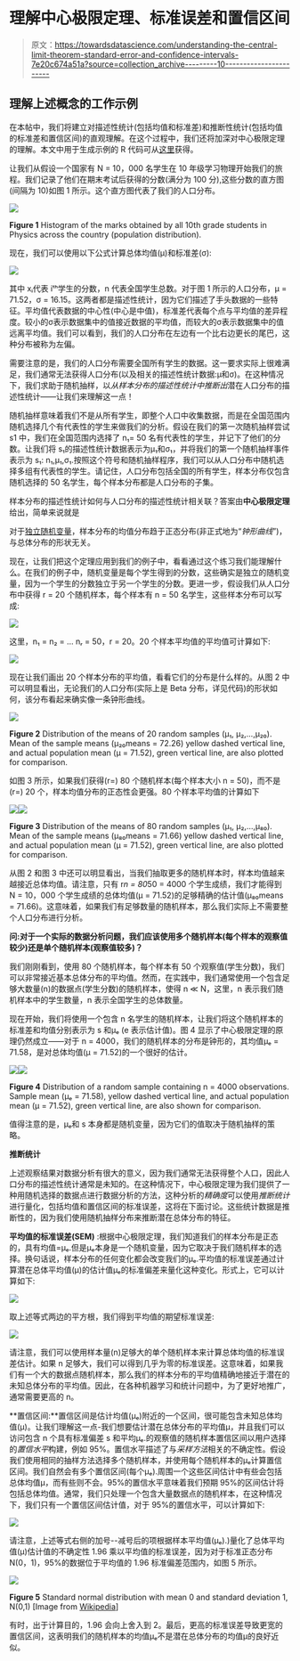 # 理解中心极限定理、标准误差和置信区间

> 原文：<https://towardsdatascience.com/understanding-the-central-limit-theorem-standard-error-and-confidence-intervals-7e20c674a51a?source=collection_archive---------10----------------------->

## 理解上述概念的工作示例

在本帖中，我们将建立对描述性统计(包括均值和标准差)和推断性统计(包括均值的标准差和置信区间)的直观理解。在这个过程中，我们还将加深对中心极限定理的理解。本文中用于生成示例的 R 代码可从[这里](https://github.com/neerajkumarvaid/Blogpost-Codes/blob/master/Code%20for%20CLT_SE_CI.R)获得。

让我们从假设一个国家有 N = 10，000 名学生在 10 年级学习物理开始我们的旅程。我们记录了他们在期末考试后获得的分数(满分为 100 分),这些分数的直方图(间隔为 10)如图 1 所示。这个直方图代表了我们的人口分布。

![](img/c7ac9144d8fee0138ba2a9c7e62cfc22.png)

**Figure 1** Histogram of the marks obtained by all 10th grade students in Physics across the country (population distribution).

现在，我们可以使用以下公式计算总体均值(μ)和标准差(σ):

![](img/f2019fc6e54462e107108b6c75eb14d4.png)

其中 xᵢ代表 iᵗʰ学生的分数，n 代表全国学生总数。对于图 1 所示的人口分布，μ = 71.52，σ = 16.15。这两者都是描述性统计，因为它们描述了手头数据的一些特征。平均值代表数据的中心性(中心是中值)，标准差代表每个点与平均值的差异程度。较小的σ表示数据集中的值接近数据的平均值，而较大的σ表示数据集中的值远离平均值。我们可以看到，我们的人口分布在左边有一个比右边更长的尾巴，这种分布被称为左偏。

需要注意的是，我们的人口分布需要全国所有学生的数据。这一要求实际上很难满足，我们通常无法获得人口分布(以及相关的描述性统计数据:μ和σ)。在这种情况下，我们求助于随机抽样，以*从样本分布的描述性统计中推断出*潜在人口分布的描述性统计——让我们来理解这一点！

随机抽样意味着我们不是从所有学生，即整个人口中收集数据，而是在全国范围内随机选择几个有代表性的学生来做我们的分析。假设在我们的第一次随机抽样尝试 s1 中，我们在全国范围内选择了 n₁= 50 名有代表性的学生，并记下了他们的分数。让我们将 s₁的描述性统计数据表示为μ₁和σ₁，并将我们的第一个随机抽样事件表示为 s₁: n₁,μ₁,σ₁.按照这个符号和随机抽样程序，我们可以从人口分布中随机选择多组有代表性的学生。请记住，人口分布包括全国的所有学生，样本分布仅包含随机选择的 50 名学生，每个样本分布都是人口分布的子集。

样本分布的描述性统计如何与人口分布的描述性统计相关联？答案由**中心极限定理**给出，简单来说就是

对于[独立随机变量](https://en.wikipedia.org/wiki/Statistical_independence)，样本分布的均值分布趋于正态分布(非正式地为“*钟形曲线*”)，与总体分布的形状无关。

现在，让我们把这个定理应用到我们的例子中，看看通过这个练习我们能理解什么。在我们的例子中，随机变量是每个学生得到的分数，这些确实是独立的随机变量，因为一个学生的分数独立于另一个学生的分数。更进一步，假设我们从人口分布中获得 r = 20 个随机样本，每个样本有 n = 50 名学生，这些样本分布可以写成:

![](img/665bf53f0742f997b094dc91564b8a3b.png)

这里，n₁ = n₂ = … nᵣ = 50，r = 20。20 个样本平均值的平均值可计算如下:

![](img/70005030efa040b7d742253480208065.png)

现在让我们画出 20 个样本分布的平均值，看看它们的分布是什么样的。从图 2 中可以明显看出，无论我们的人口分布(实际上是 Beta 分布，详见代码)的形状如何，该分布看起来确实像一条钟形曲线。

![](img/db34dc7b00a1e014c82182effe377aab.png)

**Figure 2** Distribution of the means of 20 random samples (μ₁, μ₂,…,μ₂₀). Mean of the sample means (μ₂₀means = 72.26) yellow dashed vertical line, and actual population mean (μ = 71.52), green vertical line, are also plotted for comparison.

如图 3 所示，如果我们获得(r=) 80 个随机样本(每个样本大小 n = 50)，而不是(r=) 20 个，样本均值分布的正态性会更强。80 个样本平均值的计算如下

![](img/6555bb1d8c52852fae1e9bb68c8d7c13.png)![](img/86f7cfbf3c40003076681512f6b57d3b.png)

**Figure 3** Distribution of the means of 80 random samples (μ₁, μ₂,…,μ₈₀). Mean of the sample means (μ₈₀means = 71.66) yellow dashed vertical line, and actual population mean (μ = 71.52), green vertical line, are also plotted for comparison.

从图 2 和图 3 中还可以明显看出，当我们抽取更多的随机样本时，样本均值越来越接近总体均值。请注意，只有 r*n = 80*50 = 4000 个学生成绩，我们才能得到 N = 10，000 个学生成绩的总体均值(μ = 71.52)的足够精确的估计值(μ₈₀means = 71.66)。这意味着，如果我们有足够数量的随机样本，那么我们实际上不需要整个人口分布进行分析。

**问:对于一个实际的数据分析问题，我们应该使用多个随机样本(每个样本的观察值较少)还是单个随机样本(观察值较多)？**

我们刚刚看到，使用 80 个随机样本，每个样本有 50 个观察值(学生分数)，我们可以非常接近基本总体分布的平均值。然而，在实践中，我们通常使用一个包含足够大数量(n)的数据点(学生分数)的随机样本，使得 n ≪ N，这里，n 表示我们随机样本中的学生数量，n 表示全国学生的总体数量。

现在开始，我们将使用一个包含 n 名学生的随机样本，让我们将这个随机样本的标准差和均值分别表示为 s 和μₑ (e 表示估计值)。图 4 显示了中心极限定理的原理仍然成立——对于 n = 4000，我们的随机样本的分布是钟形的，其均值μₑ = 71.58，是对总体均值(μ = 71.52)的一个很好的估计。

![](img/775aebcabbbf7bb4d1afb9df9b4cc794.png)![](img/8d9f7254c54b3e8a18727640dd70d32e.png)

**Figure 4** Distribution of a random sample containing n = 4000 observations. Sample mean (μₑ = 71.58), yellow dashed vertical line, and actual population mean (μ = 71.52), green vertical line, are also shown for comparison.

值得注意的是，μₑ和 s 本身都是随机变量，因为它们的值取决于随机抽样的策略。

**推断统计**

上述观察结果对数据分析有很大的意义，因为我们通常无法获得整个人口，因此人口分布的描述性统计通常是未知的。在这种情况下，中心极限定理为我们提供了一种用随机选择的数据点进行数据分析的方法，这种分析的*精确度*可以使用*推断统计*进行量化，包括均值和置信区间的标准误差，这将在下面讨论。这些统计数据是推断性的，因为我们使用随机抽样分布来推断潜在总体分布的特征。

**平均值的标准误差(SEM)** :根据中心极限定理，我们知道我们的样本分布是正态的，具有均值=μₑ.但是μₑ本身是一个随机变量，因为它取决于我们随机样本的选择。换句话说，样本分布的任何变化都会改变我们的μₑ.平均值的标准误差通过计算潜在总体平均值(μ)的估计值μₑ的标准偏差来量化这种变化。形式上，它可以计算如下:

![](img/bc8ffdf988dc6dd38677a487ad9dc3fc.png)

取上述等式两边的平方根，我们得到平均值的期望标准误差:

![](img/9998cd6c05cc413bca8dc4a743840bf3.png)

请注意，我们可以使用样本量(n)足够大的单个随机样本来计算总体均值的标准误差估计。如果 n 足够大，我们可以得到几乎为零的标准误差。这意味着，如果我们有一个大的数据点随机样本，那么我们的样本分布的平均值精确地接近于潜在的未知总体分布的平均值。因此，在各种机器学习和统计问题中，为了更好地推广，通常需要更高的 n。

**置信区间:**置信区间是估计均值(μₑ)附近的一个区间，很可能包含未知总体均值(μ)。让我们理解这一点-我们想要估计潜在总体分布的平均值μ，并且我们可以访问包含 n 个具有标准偏差 s 和平均μₑ.的观察值的随机样本置信区间以用户选择的*置信水平*构建，例如 95%。置信水平描述了与*采样方法*相关的不确定性。假设我们使用相同的抽样方法选择多个随机样本，并使用每个随机样本的μₑ计算置信区间。我们自然会有多个置信区间(每个μₑ).周围一个这些区间估计中有些会包括总体均值μ，而有些则不会。95%的置信水平意味着我们预期 95%的区间估计将包括总体均值。通常，我们只处理一个包含大量数据点的随机样本，在这种情况下，我们只有一个置信区间估计值，对于 95%的置信水平，可以计算如下:

![](img/f10021c2e9a5248761f0e5da8bc9322d.png)

请注意，上述等式右侧的加号--减号后的项根据样本平均值(μₑ).)量化了总体平均值(μ)估计值的不确定性 1.96 乘以平均值的标准误差，因为对于标准正态分布 N(0，1)，95%的数据位于平均值的 1.96 标准偏差范围内，如图 5 所示。

![](img/88c14e2699226ebd2e020153e5368627.png)

**Figure 5** Standard normal distribution with mean 0 and standard deviation 1, N(0,1) [Image from [Wikipedia](https://en.wikipedia.org/wiki/Standard_error#/media/File:Standard_deviation_diagram.svg)]

有时，出于计算目的，1.96 会向上舍入到 2。最后，更高的标准误差导致更宽的置信区间，这表明我们的随机样本的均值μₑ不是潜在总体分布的均值μ的良好近似。